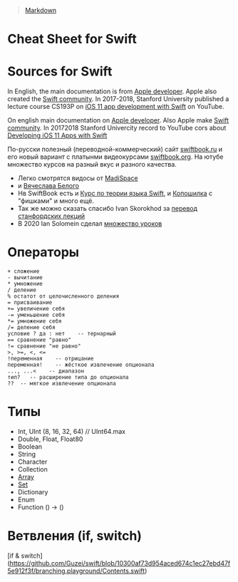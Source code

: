 > [Markdown](https://daringfireball.net/projects/markdown/)

# Cheat Sheet for Swift

# Sources for Swift
In English, the main documentation is from [Apple developer][Apple developer]. Apple also created the [Swift community][Swift community]. In 2017-2018, Stanford University published a lecture course CS193P on [iOS 11 app development with Swift][Stanford] on YouTube.

On english main documentation on [Apple developer][Apple developer]. Also Apple make [Swift community][Swift community]. In 20172018 Stanford Univercity record to YouTube cors about [Developing iOS 11 Apps with Swift][Stanford]

[Apple developer]: https://developer.apple.com/documentation/swift/
[Swift community]: https://www.swift.org
[Stanford]: https://youtube.com/playlist?list=PL3d_SFOiG7_8ofjyKzX6Nl1wZehbdiZC_  "EN, YouTube"


По-русски полезный (переводной-коммерческий) сайт [swiftbook.ru][swiftbook.ru] и его новый вариант с платынми видеокурсами [swiftbook.org][swiftbook.org]. На ютубе множество курсов на разный вкус и разного качества.
* Легко смотрятся видосы от [MadiSpace][MadiSpace]
* и [Вячеслава Белого][Belii]
* Нв SwiftBook есть и [Курс по теории языка Swift][SwiftBook 1], и [Копошилка][Swiftbook 2] с "фишками" и много ещё.
* Так же можно сказать спасибо Ivan Skorokhod за [перевод станфордских лекций][Ivan Skorokhod] 
* В 2020 Ian Solomein сделал [множество уроков][Ian Solomein]

[swiftbook.ru]: https://swiftbook.ru/content/docs/  "RU"
[Swiftbook 1]: https://www.youtube.com/playlist?list=PLtovLaW_R9-PUVWIFRq_V6s4JxE_Mj2ha
[SwiftBook 2]: https://www.youtube.com/playlist?list=PLtovLaW_R9-PmRcQ0tdIgHEpf5L4nBMOH
[swiftbook.org]: https://swiftbook.org/courses
[MadiSpace]: https://www.youtube.com/MadiSpace
[Belii]: https://youtube.com/playlist?list=PLnlik7Rjo4n2lNGklbWwvsmqgd-D9HqZf
[Ivan Skorokhod]: https://www.youtube.com/channel/UChfEfFKYILtO5yZSX2irynw
[Ian Solomein]: https://www.youtube.com/c/IanSolomein/featured

# Операторы
```
+ сложение
- вычитание
* умножение
/ деление
% остатот от целочисленного деления
= присваивание
+= увеличение себя
-= уменьшение себя
*= умножение себя
/= деление себя
условие ? да : нет    -- тернарный
== сравнение "равно"
!= сравнение "не равно"
>, >=, <, <=
!переменная    -- отрицание
переменная!    -- жёсткое извлечение опционала
..., ...<    -- диапазон
тип?   -- расширение типа до опционала
??  -- мягкое извлечение опционала
```

# Типы

* Int, UInt (8, 16, 32, 64) // UInt64.max
* Double, Float, Float80
* Boolean
* String
* Character
* Collection
* [Array](https://github.com/Guzei/swift/blob/10300af73d954aced674c1ec27ebd47f5e912f3f/array.playground/Contents.swift)
* [Set](https://github.com/Guzei/swift/blob/10300af73d954aced674c1ec27ebd47f5e912f3f/set.playground/Contents.swift)
* Dictionary
* Enum
* Function () -> ()

# Ветвления (if, switch)
[if & switch] (https://github.com/Guzei/swift/blob/10300af73d954aced674c1ec27ebd47f5e912f3f/branching.playground/Contents.swift)
